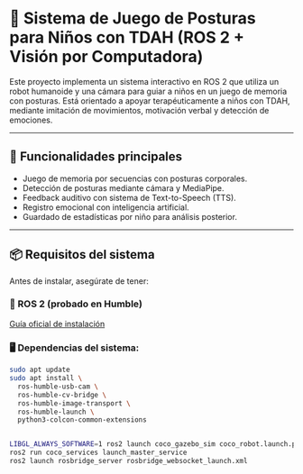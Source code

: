 # 🤖 Sistema de Juego de Posturas para Niños con TDAH (ROS 2 + Visión por Computadora)

Este proyecto implementa un sistema interactivo en ROS 2 que utiliza un robot humanoide y una cámara para guiar a niños en un juego de memoria con posturas. Está orientado a apoyar terapéuticamente a niños con TDAH, mediante imitación de movimientos, motivación verbal y detección de emociones.

---

## 🚀 Funcionalidades principales

- Juego de memoria por secuencias con posturas corporales.
- Detección de posturas mediante cámara y MediaPipe.
- Feedback auditivo con sistema de Text-to-Speech (TTS).
- Registro emocional con inteligencia artificial.
- Guardado de estadísticas por niño para análisis posterior.

---

## 📦 Requisitos del sistema

Antes de instalar, asegúrate de tener:

### 🔧 ROS 2 (probado en Humble)

[Guía oficial de instalación](https://docs.ros.org/en/humble/Installation.html)

### 🖥️ Dependencias del sistema:

```bash
sudo apt update
sudo apt install \
  ros-humble-usb-cam \
  ros-humble-cv-bridge \
  ros-humble-image-transport \
  ros-humble-launch \
  python3-colcon-common-extensions


LIBGL_ALWAYS_SOFTWARE=1 ros2 launch coco_gazebo_sim coco_robot.launch.py
ros2 run coco_services launch_master_service
ros2 launch rosbridge_server rosbridge_websocket_launch.xml
